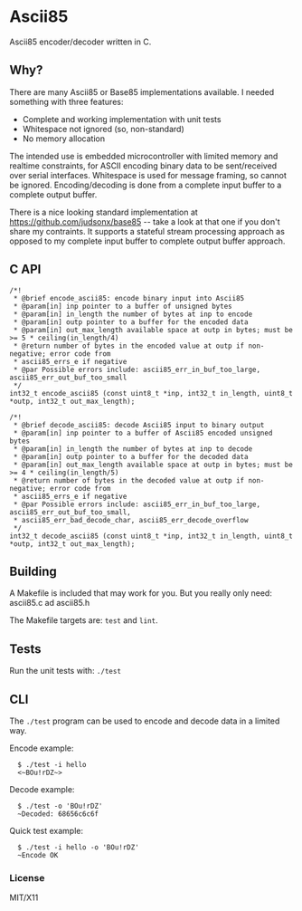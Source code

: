 # Ascii85

Ascii85 encoder/decoder written in C.

## Why?

There are many Ascii85 or Base85 implementations available. I needed something with three
features:

  - Complete and working implementation with unit tests
  - Whitespace not ignored (so, non-standard)
  - No memory allocation

The intended use is embedded microcontroller with limited memory and realtime constraints, for
ASCII encoding binary data to be sent/received over serial interfaces. Whitespace is used for 
message framing, so cannot be ignored. Encoding/decoding is done from a complete input buffer to
a complete output buffer.

There is a nice looking standard implementation at https://github.com/judsonx/base85 -- take a
look at that one if you don't share my contraints. It supports a stateful stream processing 
approach as opposed to my complete input buffer to complete output buffer approach.

## C API

~~~~
/*!
 * @brief encode_ascii85: encode binary input into Ascii85
 * @param[in] inp pointer to a buffer of unsigned bytes 
 * @param[in] in_length the number of bytes at inp to encode
 * @param[in] outp pointer to a buffer for the encoded data
 * @param[in] out_max_length available space at outp in bytes; must be >= 5 * ceiling(in_length/4)
 * @return number of bytes in the encoded value at outp if non-negative; error code from
 * ascii85_errs_e if negative
 * @par Possible errors include: ascii85_err_in_buf_too_large, ascii85_err_out_buf_too_small
 */
int32_t encode_ascii85 (const uint8_t *inp, int32_t in_length, uint8_t *outp, int32_t out_max_length);

/*!
 * @brief decode_ascii85: decode Ascii85 input to binary output
 * @param[in] inp pointer to a buffer of Ascii85 encoded unsigned bytes 
 * @param[in] in_length the number of bytes at inp to decode
 * @param[in] outp pointer to a buffer for the decoded data
 * @param[in] out_max_length available space at outp in bytes; must be >= 4 * ceiling(in_length/5)
 * @return number of bytes in the decoded value at outp if non-negative; error code from
 * ascii85_errs_e if negative
 * @par Possible errors include: ascii85_err_in_buf_too_large, ascii85_err_out_buf_too_small, 
 * ascii85_err_bad_decode_char, ascii85_err_decode_overflow
 */
int32_t decode_ascii85 (const uint8_t *inp, int32_t in_length, uint8_t *outp, int32_t out_max_length);
~~~~

## Building

A Makefile is included that may work for you. But you really only need: ascii85.c ad ascii85.h

The Makefile targets are: `test` and `lint`.

## Tests

Run the unit tests with: `./test`

## CLI

The `./test` program can be used to encode and decode data in a limited way.

Encode example:

~~~~
  $ ./test -i hello
  <~BOu!rDZ~>
~~~~

Decode example:

~~~~
  $ ./test -o 'BOu!rDZ'
  ~Decoded: 68656c6c6f
~~~~

Quick test example:

~~~~
  $ ./test -i hello -o 'BOu!rDZ'
  ~Encode OK
~~~~

### License

MIT/X11
